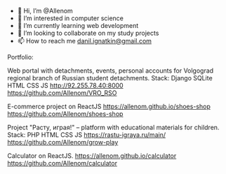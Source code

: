 - 👋 Hi, I’m @Allenom
- 👀 I’m interested in computer science
- 🌱 I’m currently learning web development
- 💞️ I’m looking to collaborate on my study projects
- 📫 How to reach me danil.ignatkin@gmail.com



Portfolio:

Web portal with detachments, events, personal accounts for
Volgograd regional branch of Russian student detachments.
Stack: Django SQLite HTML CSS JS
http://92.255.78.40:8000
https://github.com/Allenom/VRO_RSO


E-commerce project on ReactJS
https://allenom.github.io/shoes-shop
https://github.com/Allenom/shoes-shop


Project "Расту, играя!" – platform with educational materials for children.
Stack: PHP HTML CSS JS
https://rastu-igraya.ru/main/
https://github.com/Allenom/grow-play


Calculator on ReactJS.
https://allenom.github.io/calculator
https://github.com/Allenom/calculator

<!---
Portfolio.


Django app:

http://92.255.78.40:8000

Wordpress elementor:

https://co76799.tmweb.ru

Wordpress:

https://pw1115968.sprint.1t.ru/

Wordpress + HTML + CSS (on snipets):

https://iw1115968.sprint.1t.ru


HTML+CSS:

HTML_CSS_projects repository on this GIT
--->
<!---
Allenom/Allenom is a ✨ special ✨ repository because its `README.md` (this file) appears on your GitHub profile.
You can click the Preview link to take a look at your changes.
--->
